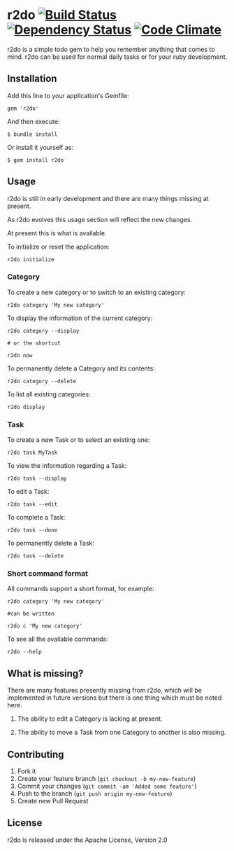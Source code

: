 # r2do [![Build Status](https://secure.travis-ci.org/cgiacomi/r2do.png?branch=master)](http://travis-ci.org/cgiacomi/r2do) [![Dependency Status](https://gemnasium.com/cgiacomi/r2do.png)](http://gemnasium.com/cgiacomi/r2do) [![Code Climate](https://codeclimate.com/badge.png)](https://codeclimate.com/github/cgiacomi/r2do)

r2do is a simple todo gem to help you remember anything that comes to mind. r2do can be used for normal daily tasks or for your ruby development.

## Installation

Add this line to your application's Gemfile:

    gem 'r2do'

And then execute:

    $ bundle install

Or install it yourself as:

    $ gem install r2do

## Usage

r2do is still in early development and there are many things missing at present.

As r2do evolves this usage section will reflect the new changes.

At present this is what is available.


To initialize or reset the application:

    r2do initialize


### Category

To create a new category or to switch to an existing category:

    r2do category 'My new category'

To display the information of the current category:

    r2do category --display

    # or the shortcut

    r2do now

To permanently delete a Category and its contents:

    r2do category --delete

To list all existing categories:

    r2do display


### Task

To create a new Task or to select an existing one:

    r2do task MyTask

To view the information regarding a Task:

    r2do task --display

To edit a Task:

    r2do task --edit

To complete a Task:

    r2do task --done

To permanently delete a Task:

    r2do task --delete


### Short command format

All commands support a short format, for example:

    r2do category 'My new category'

    #can be written

    r2do c 'My new category'

To see all the available commands:

    r2do --help


## What is missing?

There are many features presently missing from r2do, which will be implemented in future versions but there is one thing which must be noted here.

1) The ability to edit a Category is lacking at present.

2) The ability to move a Task from one Category to another is also missing.


## Contributing

1. Fork it
2. Create your feature branch (`git checkout -b my-new-feature`)
3. Commit your changes (`git commit -am 'Added some feature'`)
4. Push to the branch (`git push origin my-new-feature`)
5. Create new Pull Request

## License

r2do is released under the Apache License, Version 2.0
